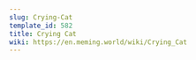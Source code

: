 ```yaml
---
slug: Crying-Cat
template_id: 582
title: Crying Cat
wiki: https://en.meming.world/wiki/Crying_Cat
---
```

